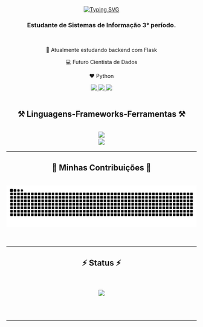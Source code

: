 


<div align="center">
  <a href="https://git.io/typing-svg"><img src="https://readme-typing-svg.demolab.com?font=Fira+Code&size=35&pause=1000&random=false&width=250&height=70&duration=3000&lines=Bem + Vindo(a) +  👋!" alt="Typing SVG" /></a>
</div>

<h3 align="center">Estudante de Sistemas de Informação 3° período. </h3>
<br>
<div align="center">

  🌱 Atualmente estudando backend com Flask 

  💻 Futuro Cientista de Dados

  ❤️ Python 
</div>

<div align="center">
  <a href="aronfbarbosa@gmail.com" target="_blank">
   <img src= "https://img.shields.io/badge/Gmail-333333?style=for-the-badge&logo=gmail&logoColor=red"/>
  </a>

  <a href="https://www.linkedin.com/in/aron-barbosa-265950278/" target="_blank">
    <img src="https://img.shields.io/badge/LinkedIn-0077B5?style=for-the-badge&logo=linkedin&logoColor=white"/>
  </a>

  <a href="#">
    <img src="https://img.shields.io/badge/Portfolio-FF5722?style=for-the-badge&logo=todoist&logoColor=white"/>
  </a>
  
</div>
<br/>

<h2 align="center">⚒️ Linguagens-Frameworks-Ferramentas ⚒️</h2>
<br/>
<div align="center">
  <a href="https://skillicons.dev">
    <img src="https://skillicons.dev/icons?i=nodejs,python,javascript,c,flask"/><br>
    <img src ="https://skillicons.dev/icons?i=postgresql,mysql,mongodb,html,css,figma,git"/>
  </a>  
</div>
<hr>
<div align="center">
  <h2>🐍 Minhas Contribuições 🐍</h2>
  <br>
  <img alt="snake eating " src="https://raw.githubusercontent.com/aronbarbosag/aronbarbosag/output/github-contribution-grid-snake.svg"/>
  <br><br><br>
 
</div>
<hr>
<h2 align="center">⚡ Status ⚡</h2>
<br>
<br>
<div align=center>
  <img src="https://github-readme-stats.vercel.app/api/top-langs/?username=aronbarbosag&theme=dracula"/>
 
</div>

<br/><br/>

<hr/>

<br/>



<br/>
